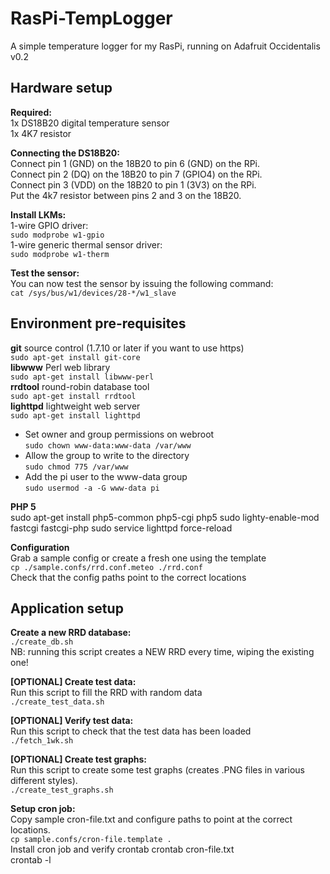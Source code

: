 # RasPi-TempLogger

A simple temperature logger for my RasPi, running on Adafruit Occidentalis v0.2

## Hardware setup
**Required:**  
1x DS18B20 digital temperature sensor  
1x 4K7 resistor  

**Connecting the DS18B20:**  
Connect pin 1 (GND) on the 18B20 to pin 6 (GND) on the RPi.  
Connect pin 2 (DQ) on the 18B20 to pin 7 (GPIO4) on the RPi.  
Connect pin 3 (VDD) on the 18B20 to pin 1 (3V3) on the RPi.  
Put the 4k7 resistor between pins 2 and 3 on the 18B20.  

**Install LKMs:**  
1-wire GPIO driver:  
`sudo modprobe w1-gpio`  
1-wire generic thermal sensor driver:  
`sudo modprobe w1-therm`  

**Test the sensor:**  
You can now test the sensor by issuing the following command:  
`cat /sys/bus/w1/devices/28-*/w1_slave`  

## Environment pre-requisites  
**git** source control (1.7.10 or later if you want to use https)  
`sudo apt-get install git-core`  
**libwww** Perl web library  
`sudo apt-get install libwww-perl`  
**rrdtool** round-robin database tool  
`sudo apt-get install rrdtool`  
**lighttpd** lightweight web server  
`sudo apt-get install lighttpd`  
- Set owner and group permissions on webroot  
`sudo chown www-data:www-data /var/www`  
- Allow the group to write to the directory  
`sudo chmod 775 /var/www`  
- Add the pi user to the www-data group  
`sudo usermod -a -G www-data pi`  

**PHP 5**  
	sudo apt-get install php5-common php5-cgi php5
	sudo lighty-enable-mod fastcgi fastcgi-php
	sudo service lighttpd force-reload  

**Configuration**  
Grab a sample config or create a fresh one using the template  
`cp ./sample.confs/rrd.conf.meteo ./rrd.conf`  
Check that the config paths point to the correct locations
	
## Application setup  
**Create a new RRD database:**  
`./create_db.sh`  
NB: running this script creates a NEW RRD every time, wiping the existing one!

**[OPTIONAL] Create test data:**  
Run this script to fill the RRD with random data  
`./create_test_data.sh`  

**[OPTIONAL] Verify test data:**  
Run this script to check that the test data has been loaded  
`./fetch_1wk.sh`  

**[OPTIONAL] Create test graphs:**  
Run this script to create some test graphs (creates .PNG files in various different styles).  
`./create_test_graphs.sh`  



**Setup cron job:**  
Copy sample cron-file.txt and configure paths to point at the correct locations.  
`cp sample.confs/cron-file.template .`  
Install cron job and verify crontab 
	crontab cron-file.txt  
	crontab -l  

